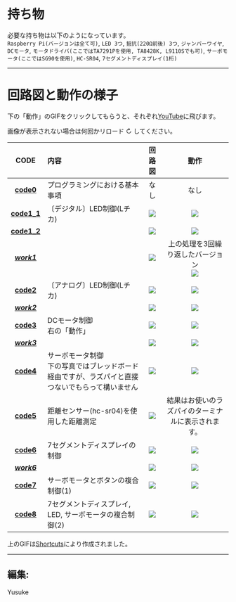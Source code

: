 
# 持ち物  

必要な持ち物は以下のようになっています。  
`Raspberry Pi(バージョンは全て可)`, `LED 3つ`, `抵抗(220Ω前後) 3つ`, `ジャンパーワイヤ`, `DCモータ`, `モータドライバ(ここではTA7291Pを使用, TA8428K, L9110Sでも可)`, `サーボモータ(ここではSG90を使用)`, `HC-SR04`, `7セグメントディスプレイ(1桁)`  


-----  

# 回路図と動作の様子

下の「動作」のGIFをクリックしてもらうと、それぞれ[YouTube](https://www.youtube.com/playlist?list=PLBOs6NGusnU1Qgf4UFUSh9lwwz9MMNg9b)に飛びます。  

画像が表示されない場合は何回かリロード ↻ してください。  

|CODE|内容|回路図|動作|
|:---:|:---|:---:|:---:|
|**[code0](https://github.com/DTK-CreativeStudio/Course/blob/master/RaspberryPi/code0.py)**|プログラミングにおける基本事項|なし|なし|
|**[code1_1](https://github.com/DTK-CreativeStudio/Course/blob/master/RaspberryPi/code1_1.py)**|〔デジタル〕LED制御(Lチカ)|![](https://github.com/DTK-CreativeStudio/Course/blob/master/image/circuits/RaspberryPi/image/code1_1.png)|[![](https://github.com/DTK-CreativeStudio/Course/blob/master/image/circuits/RaspberryPi/gif/code1_1.GIF)](https://youtu.be/eJ1BviUvmLA)|
|**[code1_2](https://github.com/DTK-CreativeStudio/Course/blob/master/RaspberryPi/code1_2.py)**||![](https://github.com/DTK-CreativeStudio/Course/blob/master/image/circuits/RaspberryPi/image/code1_2.png)|[![](https://github.com/DTK-CreativeStudio/Course/blob/master/image/circuits/RaspberryPi/gif/code1_2.GIF)](https://youtu.be/ufXmvyA9aUg)|
|***[work1](https://github.com/DTK-CreativeStudio/Course/blob/master/RaspberryPi/work1.py)***||![](https://github.com/DTK-CreativeStudio/Course/blob/master/image/circuits/RaspberryPi/image/code1_2.png)|上の処理を3回繰り返したバージョン<br>[![](https://github.com/DTK-CreativeStudio/Course/blob/master/image/circuits/RaspberryPi/gif/code1_2.GIF)](https://youtu.be/_vWANHWXQmQ)|
|**[code2](https://github.com/DTK-CreativeStudio/Course/blob/master/RaspberryPi/code2.py)**|〔アナログ〕LED制御(Lチカ)|![](https://github.com/DTK-CreativeStudio/Course/blob/master/image/circuits/RaspberryPi/image/code1_1.png)|[![](https://github.com/DTK-CreativeStudio/Course/blob/master/image/circuits/RaspberryPi/gif/code2.GIF)](https://youtu.be/s0iXcVvPKEs)|
|***[work2](https://github.com/DTK-CreativeStudio/Course/blob/master/RaspberryPi/work2.py)***||![](https://github.com/DTK-CreativeStudio/Course/blob/master/image/circuits/RaspberryPi/image/code1_2.png)|[![](https://github.com/DTK-CreativeStudio/Course/blob/master/image/circuits/RaspberryPi/gif/work2.GIF)](https://youtu.be/bPJRDlDThPw)|
|**[code3](https://github.com/DTK-CreativeStudio/Course/blob/master/RaspberryPi/code3.py)**|DCモータ制御<br>右の「動作」|![](https://github.com/DTK-CreativeStudio/Course/blob/master/image/circuits/RaspberryPi/image/code3.png)|[![](https://github.com/DTK-CreativeStudio/Course/blob/master/image/circuits/RaspberryPi/gif/code3.GIF)](https://youtu.be/csHwBrTciso)|
|***[work3](https://github.com/DTK-CreativeStudio/Course/blob/master/RaspberryPi/work3.py)***||![](https://github.com/DTK-CreativeStudio/Course/blob/master/image/circuits/RaspberryPi/image/code3.png)|[![](https://github.com/DTK-CreativeStudio/Course/blob/master/image/circuits/RaspberryPi/gif/work3.GIF)](https://youtu.be/8tdyDmfgcnQ)|
|**[code4](https://github.com/DTK-CreativeStudio/Course/blob/master/RaspberryPi/code4.py)**|サーボモータ制御<br>下の写真ではブレッドボード経由ですが、ラズパイと直接つないでもらって構いません|![](https://github.com/DTK-CreativeStudio/Course/blob/master/image/circuits/RaspberryPi/image/code4.png)|[![](https://github.com/DTK-CreativeStudio/Course/blob/master/image/circuits/RaspberryPi/gif/code4.GIF)](https://youtu.be/OLJFoFoytfY)|
|**[code5](https://github.com/DTK-CreativeStudio/Course/blob/master/RaspberryPi/code5.py)**|距離センサー(hc-sr04)を使用した距離測定|![](https://github.com/DTK-CreativeStudio/Course/blob/master/image/circuits/RaspberryPi/image/code5.png)|結果はお使いのラズパイのターミナルに表示されます。|
|**[code6](https://github.com/DTK-CreativeStudio/Course/blob/master/RaspberryPi/code6.py)**|7セグメントディスプレイの制御|![](https://github.com/DTK-CreativeStudio/Course/blob/master/image/circuits/RaspberryPi/image/code6.png)|[![](https://github.com/DTK-CreativeStudio/Course/blob/master/image/circuits/RaspberryPi/gif/code6.GIF)](https://youtu.be/vJSpBa3oMBk)|
|***[work6](https://github.com/DTK-CreativeStudio/Course/blob/master/RaspberryPi/work6.py)***||![](https://github.com/DTK-CreativeStudio/Course/blob/master/image/circuits/RaspberryPi/image/code6.png)|[![](https://github.com/DTK-CreativeStudio/Course/blob/master/image/circuits/RaspberryPi/gif/work6.GIF)](https://youtu.be/c-bwxFShA1c)|
|**[code7](https://github.com/DTK-CreativeStudio/Course/blob/master/RaspberryPi/code7.py)**|サーボモータとボタンの複合制御(1)|![](https://github.com/DTK-CreativeStudio/Course/blob/master/image/circuits/RaspberryPi/image/code7.png)|[![](https://github.com/DTK-CreativeStudio/Course/blob/master/image/circuits/RaspberryPi/gif/code7.GIF)](https://youtu.be/Khoba3LUv0A)|
|**[code8](https://github.com/DTK-CreativeStudio/Course/blob/master/RaspberryPi/code8.py)**|7セグメントディスプレイ, LED, サーボモータの複合制御(2)|![](https://github.com/DTK-CreativeStudio/Course/blob/master/image/circuits/RaspberryPi/image/code8.png)|[![](https://github.com/DTK-CreativeStudio/Course/blob/master/image/circuits/RaspberryPi/gif/code8.GIF)](https://youtu.be/C6DrOzuDpb0)|  


上のGIFは[Shortcuts](https://github.com/DTK-CreativeStudio/Course/blob/master/shortcuts/)により作成されました。  

---

## 編集:  
Yusuke